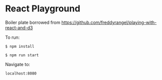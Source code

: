 # React Playground

Boiler plate borrowed from https://github.com/freddyrangel/playing-with-react-and-d3

To run:

`$ npm install`

`$ npm run start`

Navigate to:

`localhost:8080`
